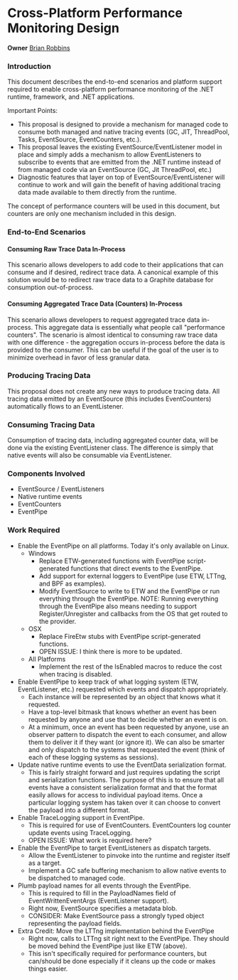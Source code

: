 # Cross-Platform Performance Monitoring Design

**Owner** [Brian Robbins](https://github.com/brianrob)

### Introduction ###

This document describes the end-to-end scenarios and platform support required to enable cross-platform performance monitoring of the .NET runtime, framework, and .NET applications.

Important Points:

 - This proposal is designed to provide a mechanism for managed code to consume both managed and native tracing events (GC, JIT, ThreadPool, Tasks, EventSource, EventCounters, etc.).
 - This proposal leaves the existing EventSource/EventListener model in place and simply adds a mechanism to allow EventListeners to subscribe to events that are emitted from the .NET runtime instead of from managed code via an EventSource (GC, Jit ThreadPool, etc.)
 - Diagnostic features that layer on top of EventSource/EventListener will continue to work and will gain the benefit of having additional tracing data made available to them directly from the runtime.

The concept of performance counters will be used in this document, but counters are only one mechanism included in this design.

### End-to-End Scenarios ###

#### Consuming Raw Trace Data In-Process ####
This scenario allows developers to add code to their applications that can consume and if desired, redirect trace data.  A canonical example of this solution would be to redirect raw trace data to a Graphite database for consumption out-of-process.

#### Consuming Aggregated Trace Data (Counters) In-Process ####
This scenario allows developers to request aggregated trace data in-process.  This aggregate data is essentially what people call "performance counters".  The scenario is almost identical to consuming raw trace data with one difference - the aggregation occurs in-process before the data is provided to the consumer.  This can be useful if the goal of the user is to minimize overhead in favor of less granular data.

### Producing Tracing Data ###
This proposal does not create any new ways to produce tracing data.  All tracing data emitted by an EventSource (this includes EventCounters) automatically flows to an EventListener.

### Consuming Tracing Data ###
Consumption of tracing data, including aggregated counter data, will be done via the existing EventListener class.  The difference is simply that native events will also be consumable via EventListener.

### Components Involved ###

- EventSource / EventListeners
- Native runtime events
- EventCounters
- EventPipe

### Work Required ###

- Enable the EventPipe on all platforms. Today it's only available on Linux.
	- Windows
		- Replace ETW-generated functions with EventPipe script-generated functions that direct events to the EventPipe.
		- Add support for external loggers to EventPipe (use ETW, LTTng, and BPF as examples).
		- Modify EventSource to write to ETW and the EventPipe or run everything through the EventPipe.  NOTE: Running everything through the EventPipe also means needing to support Register/Unregister and callbacks from the OS that get routed to the provider.
	- OSX
		- Replace FireEtw stubs with EventPipe script-generated functions.
		- OPEN ISSUE: I think there is more to be updated.
	- All Platforms
		- Implement the rest of the IsEnabled macros to reduce the cost when tracing is disabled.
- Enable EventPipe to keep track of what logging system (ETW, EventListener, etc.) requested which events and dispatch appropriately.
	- Each instance will be represented by an object that knows what it requested.
	- Have a top-level bitmask that knows whether an event has been requested by anyone and use that to decide whether an event is on.
	- At a minimum, once an event has been requested by anyone, use an observer pattern to dispatch the event to each consumer, and allow them to deliver it if they want (or ignore it).  We can also be smarter and only dispatch to the systems that requested the event (think of each of these logging systems as sessions).
- Update native runtime events to use the EventData serialization format.
	- This is fairly straight forward and just requires updating the script and serialization functions.  The purpose of this is to ensure that all events have a consistent serialization format and that the format easily allows for access to individual payload items.  Once a particular logging system has taken over it can choose to convert the payload into a different format. 
- Enable TraceLogging support in EventPipe.
	- This is required for use of EventCounters.  EventCounters log counter update events using TraceLogging.
	- OPEN ISSUE: What work is required here?
- Enable the EventPipe to target EventListeners as dispatch targets.
	- Allow the EventListener to pinvoke into the runtime and register itself as a target.
	- Implement a GC safe buffering mechanism to allow native events to be dispatched to managed code.
- Plumb payload names for all events through the EventPipe.
	- This is required to fill in the PayloadNames field of EventWrittenEventArgs (EventListener support).
	- Right now, EventSource specifies a metadata blob.
	- CONSIDER: Make EventSource pass a strongly typed object representing the payload fields.
- Extra Credit: Move the LTTng implementation behind the EventPipe
	- Right now, calls to LTTng sit right next to the EventPipe.  They should be moved behind the EventPipe just like ETW (above).
	- This isn't specifically required for performance counters, but can/should be done especially if it cleans up the code or makes things easier.
